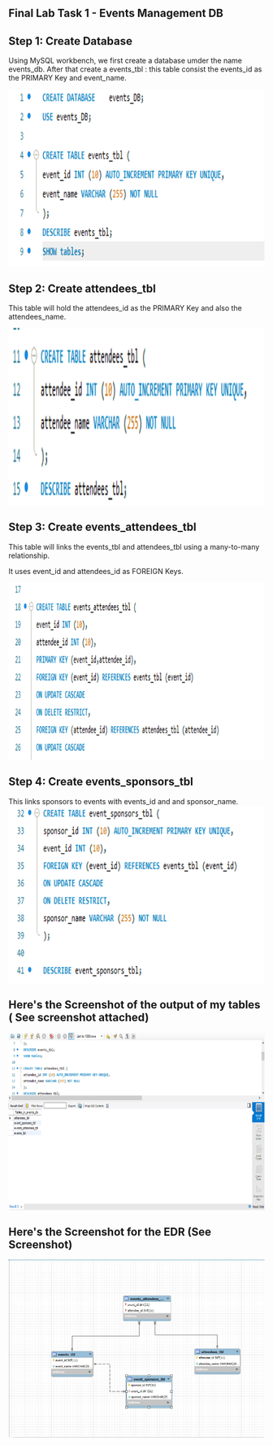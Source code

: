 ## Final Lab Task 1 - Events Management DB ##

## Step 1: Create Database ##


Using MySQL workbench, we first create a database umder the name events_db. After that create a events_tbl : this table consist the events_id as the PRIMARY Key and event_name.

<img src="https://github.com/itscole05/EDM-Portfolio--Miranda/blob/main/Final%20Task%201/Images4/task%201.png" align="center" height="350" width="600"/>

## Step 2: Create attendees_tbl ##

This table will hold the attendees_id as the PRIMARY Key and also the attendees_name.

<img src="https://github.com/itscole05/EDM-Portfolio--Miranda/blob/main/Final%20Task%201/Images4/ATTENDANCE.png" align="center" height="350" width="600"/>

## Step 3: Create events_attendees_tbl ##

This table will links the events_tbl and attendees_tbl using a many-to-many relationship. 

It uses event_id and attendees_id as FOREIGN Keys.

<img src="https://github.com/itscole05/EDM-Portfolio--Miranda/blob/main/Final%20Task%201/Images4/image%20(2).png" align="center" height="350" width="600"/>

## Step 4: Create events_sponsors_tbl ##

This links sponsors to events with events_id and and sponsor_name.
<img src="https://github.com/itscole05/EDM-Portfolio--Miranda/blob/main/Final%20Task%201/Images4/image.png" align="center" height="350" width="600"/>

## Here's the Screenshot of the output of my tables ( See screenshot attached)

<img src="https://github.com/itscole05/EDM-Portfolio--Miranda/blob/main/Final%20Task%201/Images4/image%20(1).png" align="center" height="350" width="600"/>

## Here's the Screenshot for the EDR (See Screenshot) ##

<img src="https://github.com/itscole05/EDM-Portfolio--Miranda/blob/main/Final%20Task%201/Images4/ERD.jpg" align="center" height="350" width="600"/>
